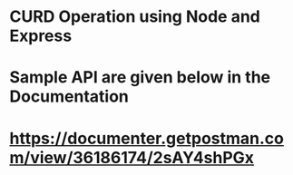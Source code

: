 # CURD Operation using Node and Express

# Sample API are given below in the Documentation

# https://documenter.getpostman.com/view/36186174/2sAY4shPGx